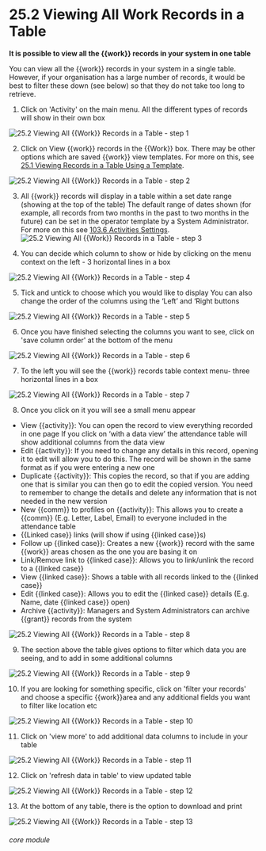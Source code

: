 # 25.2 Viewing All Work Records in a Table

**It is possible to view all the {{work}} records in your system in one table**


You can view all the {{work}} records in your system in a single table. However, if your organisation has a large number of records, it would be best to filter these down (see below) so that they do not take too long to retrieve.

1. Click on &#039;Activity&#039; on the main menu.
All the different types of records will show in their own box

![25.2 Viewing All {{Work}} Records in a Table - step 1](25.2_Viewing_All_Work_Records_in_a_Table_im_1.png)

2. Click on View {{work}} records in the {{Work}} box.
There may be other options which are saved {{work}} view templates. For more on this, see [25.1 Viewing Records in a Table Using a Template](/help/index/p/25.1).

![25.2 Viewing All {{Work}} Records in a Table - step 2](25.2_Viewing_All_Work_Records_in_a_Table_im_2.png)

3. All {{work}} records will display in a table within a set date range (showing at the top of the table)
The default range of dates shown (for example, all records from two months in the past to two months in the future) can be set in the operator template by a System Administrator. For more on this see [103.6 Activities Settings](/help/index/p/103.6).
![25.2 Viewing All {{Work}} Records in a Table - step 3](25.2_Viewing_All_Work_Records_in_a_Table_im_3.png)

4. You can decide which column to show or hide by clicking on the menu context on the left - 3 horizontal lines in a box

![25.2 Viewing All {{Work}} Records in a Table - step 4](25.2_Viewing_All_Work_Records_in_a_Table_im_4.png)

5. Tick and untick to choose which you would like to display
You can also change the order of the columns using the ‘Left’ and ‘Right buttons

![25.2 Viewing All {{Work}} Records in a Table - step 5](25.2_Viewing_All_Work_Records_in_a_Table_im_5.png)

6. Once you have finished selecting the columns you want to see, click on &#039;save column order&#039; at the bottom of the menu

![25.2 Viewing All {{Work}} Records in a Table - step 6](25.2_Viewing_All_Work_Records_in_a_Table_im_6.png)

7. To the left you will see the {{work}} records table context menu- three horizontal lines in a box

![25.2 Viewing All {{Work}} Records in a Table - step 7](25.2_Viewing_All_Work_Records_in_a_Table_im_7.png)

8. Once you click on it you will see a small menu appear
- View {{activity}}: You can open the record to view everything recorded in one page
If you click on ‘with a data view’ the attendance table will show additional columns from the data view
- Edit {{activity}}: If you need to change any details in this record, opening it to edit will allow you to do this. The record will be shown in the same format as if you were entering a new one
- Duplicate {{activity}}: This copies the record, so that if you are adding one that is similar you can then go to edit the copied version. You need to remember to change the details and delete any information that is not needed in the new version
- New {{comm}} to profiles on {{activity}}: This allows you to create a {{comm}} (E.g. Letter, Label, Email) to everyone included in the attendance table
- {{Linked case}} links (will show if using {{linked case}}s)
- Follow up {{linked case}}: Creates a new {{work}} record with the same {{work}} areas chosen as the one you are basing it on
- Link/Remove link to {{linked case}}: Allows you to link/unlink the record to a {{linked case}}
- View {{linked case}}: Shows a table with all records linked to the {{linked case}}
- Edit {{linked case}}: Allows you to edit the {{linked case}} details (E.g. Name, date {{linked case}} open)
- Archive {{activity}}: Managers and System Administrators can archive {{grant}} records from the system

![25.2 Viewing All {{Work}} Records in a Table - step 8](25.2_Viewing_All_Work_Records_in_a_Table_im_8.png)

9. The section above the table gives options to filter which data you are seeing, and to add in some additional columns

![25.2 Viewing All {{Work}} Records in a Table - step 9](25.2_Viewing_All_Work_Records_in_a_Table_im_9.png)

10. If you are looking for something specific, click on &#039;filter your records&#039; and choose a specific {{work}}area and any additional fields you want to filter like location etc

![25.2 Viewing All {{Work}} Records in a Table - step 10](25.2_Viewing_All_Work_Records_in_a_Table_im_10.png)

11. Click on &#039;view more&#039; to add additional data columns to include in your table

![25.2 Viewing All {{Work}} Records in a Table - step 11](25.2_Viewing_All_Work_Records_in_a_Table_im_11.png)

12. Click on &#039;refresh data in table&#039; to view updated table

![25.2 Viewing All {{Work}} Records in a Table - step 12](25.2_Viewing_All_Work_Records_in_a_Table_im_12.png)

13. At the bottom of any table, there is the option to download and print

![25.2 Viewing All {{Work}} Records in a Table - step 13](25.2_Viewing_All_Work_Records_in_a_Table_im_13.png)


###### core module
